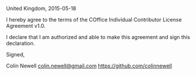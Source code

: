 United Kingdom, 2015-05-18

I hereby agree to the terms of the COffice Individual Contributor License
Agreement v1.0.

I declare that I am authorized and able to make this agreement and sign this
declaration.

Signed,

Colin Newell colin.newell@gmail.com https://github.com/colinnewell

